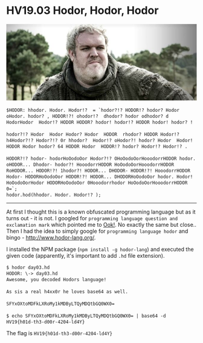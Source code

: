 # HV19.03 Hodor, Hodor, Hodor

![](hodor.jpg)

```
$HODOR: hhodor. Hodor. Hodor!?  = `hodor?!? HODOR!? hodor? Hodor oHodor. hodor? , HODOR!?! ohodor!?  dhodor? hodor odhodor? d HodorHodor  Hodor!? HODOR HODOR? hodor! hodor!? HODOR hodor! hodor? ! 

hodor?!? Hodor  Hodor Hodor? Hodor  HODOR  rhodor? HODOR Hodor!?  h4Hodor?!? Hodor?!? 0r hhodor?  Hodor!? oHodor?! hodor? Hodor  Hodor! HODOR Hodor hodor? 64 HODOR Hodor  HODOR!? hodor? Hodor!? Hodor!? .

HODOR?!? hodor- hodorHoOodoOor Hodor?!? OHoOodoOorHooodorrHODOR hodor. oHODOR... Dhodor- hodor?! HooodorrHODOR HoOodoOorHooodorrHODOR RoHODOR... HODOR!?! 1hodor?! HODOR... DHODOR- HODOR!?! HooodorrHODOR Hodor- HODORHoOodoOor HODOR!?! HODOR... DHODORHoOodoOor hodor. Hodor! HoOodoOorHodor HODORHoOodoOor 0Hooodorrhodor HoOodoOorHooodorrHODOR 0=`;
hodor.hod(hhodor. Hodor. Hodor!? );
```

---

At first I thought this is a known obfuscated programming language but as it turns out - it is not.
I googled for `programming language question and exclamation mark` which pointed me to [Ook!](https://cs.wikipedia.org/wiki/Ook!).
No exactly the same but close.. Then I had the idea to simply google for `programming language hodor` and bingo - 
http://www.hodor-lang.org/.

I installed the NPM package (`npm install -g hodor-lang`) and executed the given code
(apparently, it's important to add `.hd` file extension).
```
$ hodor day03.hd
HODOR: \-> day03.hd
Awesome, you decoded Hodors language! 

As sis a real h4xx0r he loves base64 as well.

SFYxOXtoMDFkLXRoMy1kMDByLTQyMDQtbGQ0WX0=

$ echo SFYxOXtoMDFkLXRoMy1kMDByLTQyMDQtbGQ0WX0= | base64 -d
HV19{h01d-th3-d00r-4204-ld4Y}
```

The flag is `HV19{h01d-th3-d00r-4204-ld4Y}`